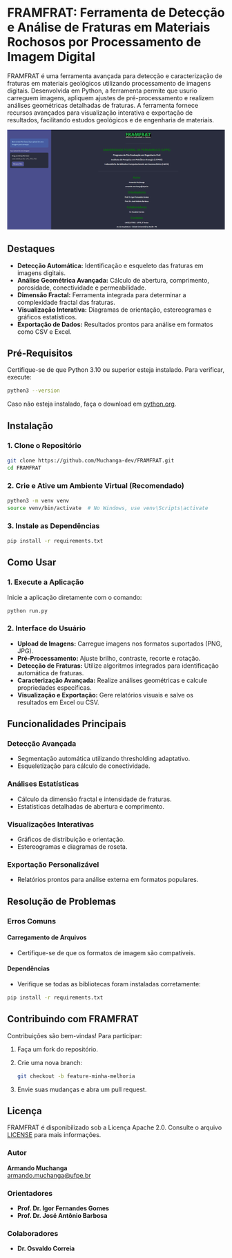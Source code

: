 # FRAMFRAT: Ferramenta de Detecção e Análise de Fraturas em Materiais Rochosos por Processamento de Imagem Digital

FRAMFRAT é uma ferramenta avançada para detecção e caracterização de fraturas em materiais geológicos utilizando processamento de imagens digitais. Desenvolvida em Python, a ferramenta permite que usurio carreguem imagens, apliquem ajustes de pré-processamento e realizem análises geométricas detalhadas de fraturas. A ferramenta fornece recursos avançados para visualização interativa e exportação de resultados, facilitando estudos geológicos e de engenharia de materiais.

![FRAMFRAT](resultado/image/apresetacao/app_homo.png)


## Destaques

- **Detecção Automática:** Identificação e esqueleto das fraturas em imagens digitais.
- **Análise Geométrica Avançada:** Cálculo de abertura, comprimento, porosidade, conectividade e permeabilidade.
- **Dimensão Fractal:** Ferramenta integrada para determinar a complexidade fractal das fraturas.
- **Visualização Interativa:** Diagramas de orientação, estereogramas e gráficos estatísticos.
- **Exportação de Dados:** Resultados prontos para análise em formatos como CSV e Excel.

## Pré-Requisitos

Certifique-se de que Python 3.10 ou superior esteja instalado. Para verificar, execute:

```bash
python3 --version
```

Caso não esteja instalado, faça o download em [python.org](https://www.python.org/).

## Instalação

### 1. Clone o Repositório

```bash
git clone https://github.com/Muchanga-dev/FRAMFRAT.git
cd FRAMFRAT
```

### 2. Crie e Ative um Ambiente Virtual (Recomendado)

```bash
python3 -m venv venv
source venv/bin/activate  # No Windows, use venv\Scripts\activate
```

### 3. Instale as Dependências

```bash
pip install -r requirements.txt
```

## Como Usar

### 1. Execute a Aplicação

Inicie a aplicação diretamente com o comando:

```bash
python run.py
```

### 2. Interface do Usuário

- **Upload de Imagens:** Carregue imagens nos formatos suportados (PNG, JPG).
- **Pré-Processamento:** Ajuste brilho, contraste, recorte e rotação.
- **Detecção de Fraturas:** Utilize algoritmos integrados para identificação automática de fraturas.
- **Caracterização Avançada:** Realize análises geométricas e calcule propriedades específicas.
- **Visualização e Exportação:** Gere relatórios visuais e salve os resultados em Excel ou CSV.

## Funcionalidades Principais

### Detecção Avançada

- Segmentação automática utilizando thresholding adaptativo.
- Esqueletização para cálculo de conectividade.

### Análises Estatísticas

- Cálculo da dimensão fractal e intensidade de fraturas.
- Estatísticas detalhadas de abertura e comprimento.

### Visualizações Interativas

- Gráficos de distribuição e orientação.
- Estereogramas e diagramas de roseta.

### Exportação Personalizável

- Relatórios prontos para análise externa em formatos populares.

## Resolução de Problemas

### Erros Comuns

#### Carregamento de Arquivos

- Certifique-se de que os formatos de imagem são compatíveis.

#### Dependências

- Verifique se todas as bibliotecas foram instaladas corretamente:

```bash
pip install -r requirements.txt
```

## Contribuindo com FRAMFRAT

Contribuições são bem-vindas! Para participar:

1. Faça um fork do repositório.
2. Crie uma nova branch:

    ```bash
    git checkout -b feature-minha-melhoria
    ```

3. Envie suas mudanças e abra um pull request.

## Licença

FRAMFRAT é disponibilizado sob a Licença Apache 2.0. Consulte o arquivo [LICENSE](LICENSE) para mais informações.


### Autor
**Armando Muchanga**  
[armando.muchanga@ufpe.br](mailto:armando.muchanga@ufpe.br)

### Orientadores
- **Prof. Dr. Igor Fernandes Gomes**
- **Prof. Dr. José Antônio Barbosa**

### Colaboradores
- **Dr. Osvaldo Correia**
